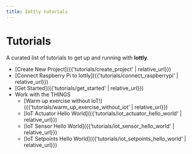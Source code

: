```yaml
---
title: Iottly tutorials
---
```


# Tutorials 

A curated list of tutorials to get up and running with __Iottly__.

- [Create New Project]({{'tutorials/create_project' | relative_url}})
- [Connect Raspberry Pi to Iottly]({{'tutorials/connect_raspberrypi' | relative_url}})
- [Get Started]({{'tutorials/get_started' | relative_url}})
- Work with the THINGS
  - [Warm up exercise without IoT!]({{'tutorials/warm_up_exercise_without_iot' | relative_url}})
  - [IoT Actuator Hello World]({{'tutorials/iot_actuator_hello_world' | relative_url}})
  - [IoT Sensor Hello World]({{'tutorials/iot_sensor_hello_world' | relative_url}})
  - [IoT Setpoints Hello World]({{'tutorials/iot_setpoints_hello_world' | relative_url}})
